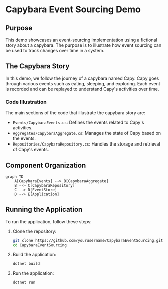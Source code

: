 # Capybara Event Sourcing Demo

## Purpose

This demo showcases an event-sourcing implementation using a fictional story about a capybara. 
The purpose is to illustrate how event sourcing can be used to track changes over time in a system.

## The Capybara Story

In this demo, we follow the journey of a capybara named Capy. 
Capy goes through various events such as eating, sleeping, and exploring. 
Each event is recorded and can be replayed to understand Capy's activities over time.

### Code Illustration

The main sections of the code that illustrate the capybara story are:
- `Events/CapybaraEvents.cs`: Defines the events related to Capy's activities.
- `Aggregates/CapybaraAggregate.cs`: Manages the state of Capy based on the events.
- `Repositories/CapybaraRepository.cs`: Handles the storage and retrieval of Capy's events.

## Component Organization

```mermaid
graph TD
    A[CapybaraEvents] --> B[CapybaraAggregate]
    B --> C[CapybaraRepository]
    C --> D[EventStore]
    D --> E[Application]
```

## Running the Application

To run the application, follow these steps:

1. Clone the repository:
    ```sh
    git clone https://github.com/yourusername/CapybaraEventSourcing.git
    cd CapybaraEventSourcing
    ```

2. Build the application:
    ```sh
    dotnet build
    ```

3. Run the application:
    ```sh
    dotnet run
    ```
